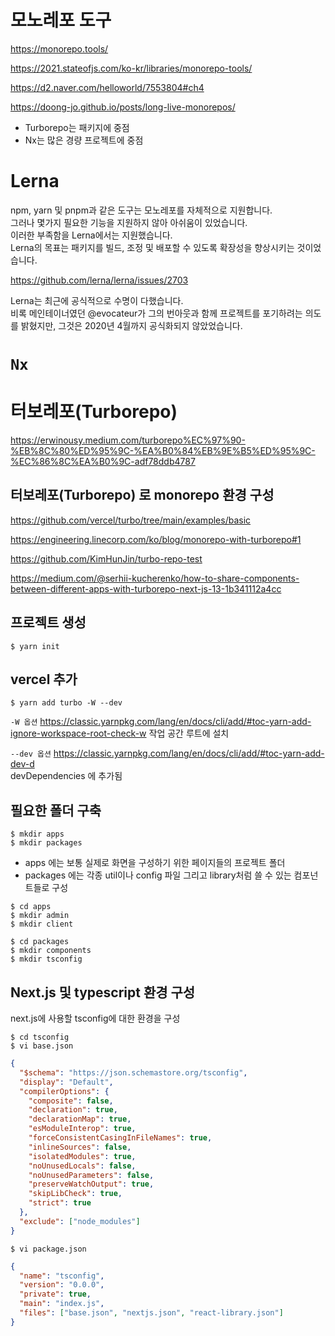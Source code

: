 # 모노레포 도구

https://monorepo.tools/

https://2021.stateofjs.com/ko-kr/libraries/monorepo-tools/

https://d2.naver.com/helloworld/7553804#ch4

https://doong-jo.github.io/posts/long-live-monorepos/

- Turborepo는 패키지에 중점
- Nx는 많은 경량 프로젝트에 중점

# Lerna

npm, yarn 및 pnpm과 같은 도구는 모노레포를 자체적으로 지원합니다.  
그러나 몇가지 필요한 기능을 지원하지 않아 아쉬움이 있었습니다.  
이러한 부족함을 Lerna에서는 지원했습니다.  
Lerna의 목표는 패키지를 빌드, 조정 및 배포할 수 있도록 확장성을 향상시키는 것이었습니다.

https://github.com/lerna/lerna/issues/2703

Lerna는 최근에 공식적으로 수명이 다했습니다.  
비록 메인테이너였던 @evocateur가 그의 번아웃과 함께 프로젝트를 포기하려는 의도를 밝혔지만, 그것은 2020년 4월까지 공식화되지 않았었습니다.

# `Nx`

# 터보레포(Turborepo)

https://erwinousy.medium.com/turborepo%EC%97%90-%EB%8C%80%ED%95%9C-%EA%B0%84%EB%9E%B5%ED%95%9C-%EC%86%8C%EA%B0%9C-adf78ddb4787

## 터보레포(Turborepo) 로 monorepo 환경 구성

https://github.com/vercel/turbo/tree/main/examples/basic

https://engineering.linecorp.com/ko/blog/monorepo-with-turborepo#1

https://github.com/KimHunJin/turbo-repo-test

https://medium.com/@serhii-kucherenko/how-to-share-components-between-different-apps-with-turborepo-next-js-13-1b341112a4cc

## 프로젝트 생성

```
$ yarn init
```

## vercel 추가

```
$ yarn add turbo -W --dev
```

`-W 옵션`
https://classic.yarnpkg.com/lang/en/docs/cli/add/#toc-yarn-add-ignore-workspace-root-check-w
작업 공간 루트에 설치

`--dev 옵션`
https://classic.yarnpkg.com/lang/en/docs/cli/add/#toc-yarn-add-dev-d  
devDependencies 에 추가됨

## 필요한 폴더 구축

```
$ mkdir apps
$ mkdir packages
```

- apps 에는 보통 실제로 화면을 구성하기 위한 페이지들의 프로젝트 폴더
- packages 에는 각종 util이나 config 파일 그리고 library처럼 쓸 수 있는 컴포넌트들로 구성

```
$ cd apps
$ mkdir admin
$ mkdir client

$ cd packages
$ mkdir components
$ mkdir tsconfig
```

## Next.js 및 typescript 환경 구성

next.js에 사용할 tsconfig에 대한 환경을 구성

```
$ cd tsconfig
$ vi base.json
```

```json
{
  "$schema": "https://json.schemastore.org/tsconfig",
  "display": "Default",
  "compilerOptions": {
    "composite": false,
    "declaration": true,
    "declarationMap": true,
    "esModuleInterop": true,
    "forceConsistentCasingInFileNames": true,
    "inlineSources": false,
    "isolatedModules": true,
    "noUnusedLocals": false,
    "noUnusedParameters": false,
    "preserveWatchOutput": true,
    "skipLibCheck": true,
    "strict": true
  },
  "exclude": ["node_modules"]
}
```

```
$ vi package.json
```

```json
{
  "name": "tsconfig",
  "version": "0.0.0",
  "private": true,
  "main": "index.js",
  "files": ["base.json", "nextjs.json", "react-library.json"]
}
```
